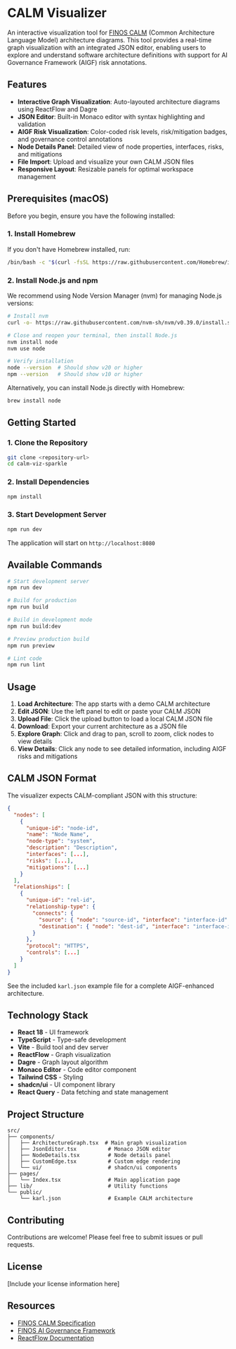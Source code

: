 # CALM Visualizer

An interactive visualization tool for [FINOS CALM](https://github.com/finos/architecture-as-code) (Common Architecture Language Model) architecture diagrams. This tool provides a real-time graph visualization with an integrated JSON editor, enabling users to explore and understand software architecture definitions with support for AI Governance Framework (AIGF) risk annotations.

## Features

- **Interactive Graph Visualization**: Auto-layouted architecture diagrams using ReactFlow and Dagre
- **JSON Editor**: Built-in Monaco editor with syntax highlighting and validation
- **AIGF Risk Visualization**: Color-coded risk levels, risk/mitigation badges, and governance control annotations
- **Node Details Panel**: Detailed view of node properties, interfaces, risks, and mitigations
- **File Import**: Upload and visualize your own CALM JSON files
- **Responsive Layout**: Resizable panels for optimal workspace management

## Prerequisites (macOS)

Before you begin, ensure you have the following installed:

### 1. Install Homebrew

If you don't have Homebrew installed, run:

```bash
/bin/bash -c "$(curl -fsSL https://raw.githubusercontent.com/Homebrew/install/HEAD/install.sh)"
```

### 2. Install Node.js and npm

We recommend using Node Version Manager (nvm) for managing Node.js versions:

```bash
# Install nvm
curl -o- https://raw.githubusercontent.com/nvm-sh/nvm/v0.39.0/install.sh | bash

# Close and reopen your terminal, then install Node.js
nvm install node
nvm use node

# Verify installation
node --version  # Should show v20 or higher
npm --version   # Should show v10 or higher
```

Alternatively, you can install Node.js directly with Homebrew:

```bash
brew install node
```

## Getting Started

### 1. Clone the Repository

```bash
git clone <repository-url>
cd calm-viz-sparkle
```

### 2. Install Dependencies

```bash
npm install
```

### 3. Start Development Server

```bash
npm run dev
```

The application will start on `http://localhost:8080`

## Available Commands

```bash
# Start development server
npm run dev

# Build for production
npm run build

# Build in development mode
npm run build:dev

# Preview production build
npm run preview

# Lint code
npm run lint
```

## Usage

1. **Load Architecture**: The app starts with a demo CALM architecture
2. **Edit JSON**: Use the left panel to edit or paste your CALM JSON
3. **Upload File**: Click the upload button to load a local CALM JSON file
4. **Download**: Export your current architecture as a JSON file
5. **Explore Graph**: Click and drag to pan, scroll to zoom, click nodes to view details
6. **View Details**: Click any node to see detailed information, including AIGF risks and mitigations

## CALM JSON Format

The visualizer expects CALM-compliant JSON with this structure:

```json
{
  "nodes": [
    {
      "unique-id": "node-id",
      "name": "Node Name",
      "node-type": "system",
      "description": "Description",
      "interfaces": [...],
      "risks": [...],
      "mitigations": [...]
    }
  ],
  "relationships": [
    {
      "unique-id": "rel-id",
      "relationship-type": {
        "connects": {
          "source": { "node": "source-id", "interface": "interface-id" },
          "destination": { "node": "dest-id", "interface": "interface-id" }
        }
      },
      "protocol": "HTTPS",
      "controls": [...]
    }
  ]
}
```

See the included `karl.json` example file for a complete AIGF-enhanced architecture.

## Technology Stack

- **React 18** - UI framework
- **TypeScript** - Type-safe development
- **Vite** - Build tool and dev server
- **ReactFlow** - Graph visualization
- **Dagre** - Graph layout algorithm
- **Monaco Editor** - Code editor component
- **Tailwind CSS** - Styling
- **shadcn/ui** - UI component library
- **React Query** - Data fetching and state management

## Project Structure

```
src/
├── components/
│   ├── ArchitectureGraph.tsx  # Main graph visualization
│   ├── JsonEditor.tsx          # Monaco JSON editor
│   ├── NodeDetails.tsx         # Node details panel
│   ├── CustomEdge.tsx          # Custom edge rendering
│   └── ui/                     # shadcn/ui components
├── pages/
│   └── Index.tsx               # Main application page
├── lib/                        # Utility functions
└── public/
    └── karl.json               # Example CALM architecture
```

## Contributing

Contributions are welcome! Please feel free to submit issues or pull requests.

## License

[Include your license information here]

## Resources

- [FINOS CALM Specification](https://github.com/finos/architecture-as-code)
- [FINOS AI Governance Framework](https://github.com/finos/architecture-as-code/tree/main/calm/aigf)
- [ReactFlow Documentation](https://reactflow.dev/)
